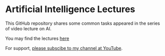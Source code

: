 # Artificial Intelligence Lectures

This GitHub repository shares some common tasks appeared in the series of video lecture on AI.

You may find the lectures [here](https://www.youtube.com/playlist?list=PLaUrb1QYQnuCqxz_FxMZoLRfGe9fsXgro)

For support, [please subscibe to my channel at YouTube](https://www.youtube.com/c/MuhammadYaseenKhan/?sub_confirmation=1).
